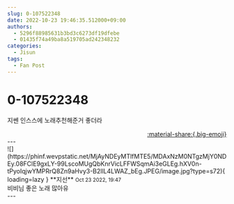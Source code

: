 ```yaml
---
slug: 0-107522348
date: 2022-10-23 19:46:35.512000+09:00
authors:
  - 5296f88985631b3bd3c6273df19dfebe
  - 01435f74a49ba8a519705ad242348232
categories:
  - Jisun
tags:
  - Fan Post
---
```


# 0-107522348

<div class="post-container" markdown="1">
<div class="content-container md-sidebar__scrollwrap" markdown="1">

지쎈 인스스에 노래추천해준거 좋더라

</div>
</div>

<div style="text-align: right;" markdown="1">
<a href="https://weverse.io/fromis9/fanpost/0-107522348" style="text-align: right;">:material-share:{.big-emoji}</a>
</div>
---

<div class="comments-container md-sidebar__scrollwrap" markdown="1">
<div class="comment" markdown="1">
<div class='id-container' markdown="1">
![](https://phinf.wevpstatic.net/MjAyNDEyMTlfMTE5/MDAxNzM0NTgzMjY0NDEy.08FClE9gxLY-99LscoMUgQbKnrVicLFFWSqmAi3eGLEg.hXV0n-tPyoIqjwYMPRrQ8Zn9aHvy3-B2llL4LWAZ_bEg.JPEG/image.jpg?type=s72){ loading=lazy }
**<span class="artist">지선</span>** <small>Oct 23 2022, 19:47</small><br>
</div>
<div class='comment-body' markdown="1">
비비님 좋은 노래 많아유
</div>
</div>
</div>
---
